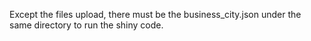 Except the files upload, there must be the business_city.json under the same directory to run the shiny code.
